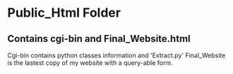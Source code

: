 # Public_Html Folder
## Contains cgi-bin and Final_Website.html
Cgi-bin contains python classes information and 'Extract.py'
Final_Website is the lastest copy of my website with a query-able form. 

